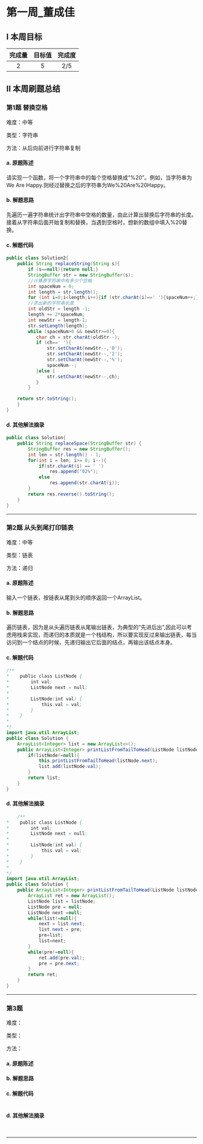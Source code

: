 # 第一周_董成佳

## I 本周目标

| 完成量 | 目标值 | 完成度 |
| :----: | :----: | :----: |
|   2    |   5    |  2/5   |

## II 本周刷题总结

### 第1题 替换空格

难度：中等

类型：字符串

方法：从后向前进行字符串复制

#### a. 原题陈述

请实现一个函数，将一个字符串中的每个空格替换成“%20”。例如，当字符串为We Are Happy.则经过替换之后的字符串为We%20Are%20Happy。

#### b. 解题思路

先遍历一遍字符串统计出字符串中空格的数量，由此计算出替换后字符串的长度。接着从字符串后面开始复制和替换，当遇到空格时，想新的数组中填入%20替换。

#### c. 解题代码

```java
public class Solution2{
    public String replaceString(String s){
        if (s==null){return null;}
        StringBuffer str = new StringBuffer(s);
        //计算原字符串中有多少个空格
        int spaceNum = 0;
        int length = str.length();
        for (int i=0;i<length;i++){if (str.charAt(i)==' '){spaceNum++;}}
        //求出新的字符串长度
        int oldStr = length -1;
        length += 2*spaceNum;
        int newStr = length-1;
        str.setLength(length);
        while (spaceNum>0 && newStr>=0){
           char ch = str.charAt(oldStr--);
           if (ch==' '){
               str.setCharAt(newStr--,'0');
               str.setCharAt(newStr--,'2');
               str.setCharAt(newStr--,'%');
               spaceNum--;
           }else {
               str.setCharAt(newStr--,ch);
           }
        }

    return str.toString();
    }
}
```

#### d. 其他解法摘录

```java
public class Solution{
    public String replaceSpace(StringBuffer str) {
        StringBuffer res = new StringBuffer();
        int len = str.length() - 1;
        for(int i = len; i>= 0; i--){
            if(str.charAt(i) == ' ')
                res.append("02%");
            else
                res.append(str.charAt(i));
        }
        return res.reverse().toString();
    }
}
```

------

### 第2题 从头到尾打印链表

难度：中等

类型：链表

方法：递归

#### a. 原题陈述

输入一个链表，按链表从尾到头的顺序返回一个ArrayList。

#### b. 解题思路

遍历链表，因为是从头遍历链表从尾输出链表，为典型的“先进后出",因此可以考虑用栈来实现，而递归的本质就是一个栈结构，所以要实现反过来输出链表，每当访问到一个结点的时候，先递归输出它后面的结点，再输出该结点本身。

#### c. 解题代码

```java
/**
*    public class ListNode {
*        int val;
*        ListNode next = null;
*
*        ListNode(int val) {
*            this.val = val;
*        }
*    }
*
*/
import java.util.ArrayList;
public class Solution {
    ArrayList<Integer> list = new ArrayList<>();
    public ArrayList<Integer> printListFromTailToHead(ListNode listNode) {
        if(listNode!=null){
            this.printListFromTailToHead(listNode.next);
            list.add(listNode.val);
        }
        return list;
    }
}
```

#### d. 其他解法摘录

```java
    /**
*    public class ListNode {
*        int val;
*        ListNode next = null;
*
*        ListNode(int val) {
*            this.val = val;
*        }
*    }
*
*/
import java.util.ArrayList;
public class Solution {
    public ArrayList<Integer> printListFromTailToHead(ListNode listNode) {
        ArrayList ret = new ArrayList();
        ListNode list = listNode;
        ListNode pre = null;
        ListNode next =null;
        while(list!=null){
            next = list.next;
            list.next = pre;
            pre=list;
            list=next;
        }
        while(pre!=null){
            ret.add(pre.val);
            pre = pre.next;
        }
        return ret;
    }
}
```

------

### 第3题 

难度：

类型：

方法：

#### a. 原题陈述



#### b. 解题思路



#### c. 解题代码

```java

```

#### d. 其他解法摘录

```java
    
```

------


